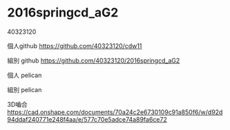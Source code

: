 # 2016springcd_aG2

40323120

個人github https://github.com/40323120/cdw11

組別 github    https://github.com/40323120/2016springcd_aG2

個人 pelican 

組別 pelican 

3D嚙合 https://cad.onshape.com/documents/70a24c2e6730109c91a850f6/w/d92d94ddaf240771e248f4aa/e/577c70e5adce74a89fa6ce72
